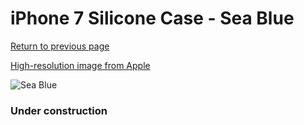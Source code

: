 # iPhone 7 Silicone Case - Sea Blue

[Return to previous page](/iphone_7)

[High-resolution image from Apple](https://store.storeimages.cdn-apple.com/8756/as-images.apple.com/is/MMX02?wid=4500&hei=4500&fmt=png)

<div style="width: 384px"><img src="/everyphone/MMX02.png" alt="Sea Blue"></div>

### Under construction
